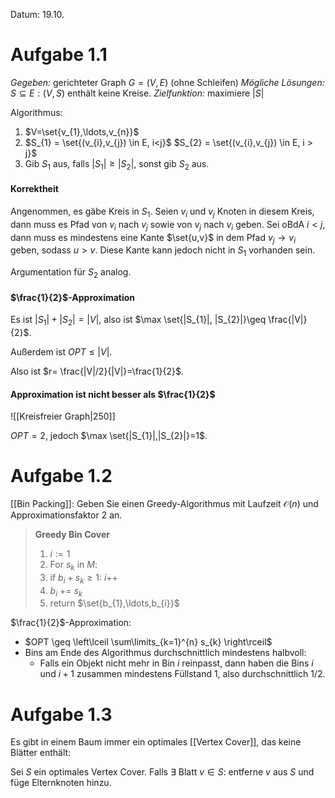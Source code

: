 Datum: 19.10.

# Aufgabe 1.1

*Gegeben:* gerichteter Graph $G=(V,E)$ (ohne Schleifen)
*Mögliche Lösungen:* $S \subseteq E: (V,S)$ enthält keine Kreise.
*Zielfunktion:* maximiere $|S|$

Algorithmus:
1. $V=\set{v_{1},\ldots,v_{n}}$
2. $S_{1} = \set{(v_{i},v_{j}) \in E, i<j}$
   $S_{2} = \set{(v_{i},v_{j}) \in E, i > j}$
3. Gib $S_{1}$ aus, falls $|S_{1}|\geq |S_{2}|$, sonst gib $S_{2}$ aus.

#### Korrektheit
Angenommen, es gäbe Kreis in $S_{1}$. Seien $v_{i}$ und $v_{j}$ Knoten in diesem Kreis, dann muss es Pfad von $v_{i}$ nach $v_{j}$ sowie von $v_{j}$ nach $v_{i}$ geben. Sei oBdA $i<j$, dann muss es mindestens eine Kante $\set{u,v}$ in dem Pfad $v_{j}\to v_{i}$ geben, sodass $u>v$. Diese Kante kann jedoch nicht in $S_{1}$ vorhanden sein.

Argumentation für $S_{2}$ analog.

#### $\frac{1}{2}$-Approximation
Es ist $|S_{1}|+|S_{2}|=|V|$, also ist $\max \set{|S_{1}|, |S_{2}|}\geq \frac{|V|}{2}$. 

Außerdem ist $OPT\leq|V|$. 

Also ist $r= \frac{|V|/2}{|V|}=\frac{1}{2}$.

#### Approximation ist nicht besser als $\frac{1}{2}$
![[Kreisfreier Graph|250]]

$OPT=2$, jedoch $\max \set{|S_{1}|,|S_{2}|}=1$.

# Aufgabe 1.2
[[Bin Packing]]:
Geben Sie einen Greedy-Algorithmus mit Laufzeit $\mathcal{O}(n)$ und Approximationsfaktor 2 an.

> **Greedy Bin Cover**
> 1. $i := 1$
> 2. For $s_{k}$ in $M$:
> 	1. if $b_{i} + s_{k} \geq 1$: $i$++
> 	2. $b_{i}$ += $s_{k}$
> 3. return $\set{b_{1},\ldots,b_{i}}$

$\frac{1}{2}$-Approximation: 
- $OPT \geq \left\lceil \sum\limits_{k=1}^{n} s_{k} \right\rceil$ 
- Bins am Ende des Algorithmus durchschnittlich mindestens halbvoll:
	- Falls ein Objekt nicht mehr in Bin $i$ reinpasst, dann haben die Bins $i$ und $i+1$ zusammen mindestens Füllstand 1, also durchschnittlich 1/2.

# Aufgabe 1.3
Es gibt in einem Baum immer ein optimales [[Vertex Cover]], das keine Blätter enthält:

Sei $S$ ein optimales Vertex Cover. Falls $\exists$ Blatt $v \in S$: entferne $v$ aus $S$ und füge Elternknoten hinzu.
